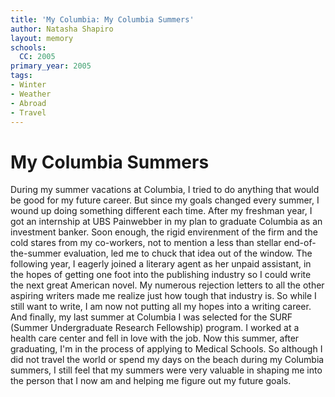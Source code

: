 ```yaml
---
title: 'My Columbia: My Columbia Summers'
author: Natasha Shapiro
layout: memory
schools:
  CC: 2005
primary_year: 2005
tags:
- Winter
- Weather
- Abroad
- Travel
---
```

# My Columbia Summers

During my summer vacations at Columbia, I tried to do anything that would be good for my future career.  But since my goals changed every summer, I wound up doing something different each time.  After my freshman year, I got an internship at UBS Painwebber in my plan to graduate Columbia as an investment banker.  Soon enough, the rigid envirenment of the firm and the cold stares from my co-workers, not to mention a less than stellar end-of-the-summer evaluation, led me to chuck that idea out of the window.  The following year, I eagerly joined a literary agent as her unpaid assistant, in the hopes of getting one foot into the publishing industry so I could write the next great American novel.  My numerous rejection letters to all the other aspiring writers made me realize just how tough that industry is.  So while I still want to write, I am now not putting all my hopes into a writing career.  And finally, my last summer at Columbia I was selected for the SURF (Summer Undergraduate Research Fellowship) program.  I worked at a health care center and fell in love with the job.  Now this summer, after graduating, I'm in the process of applying to Medical Schools.  So although I did not travel the world or spend my days on the beach during my Columbia summers, I still feel that my summers were very valuable in shaping me into the person that I now am and helping me figure out my future goals.
